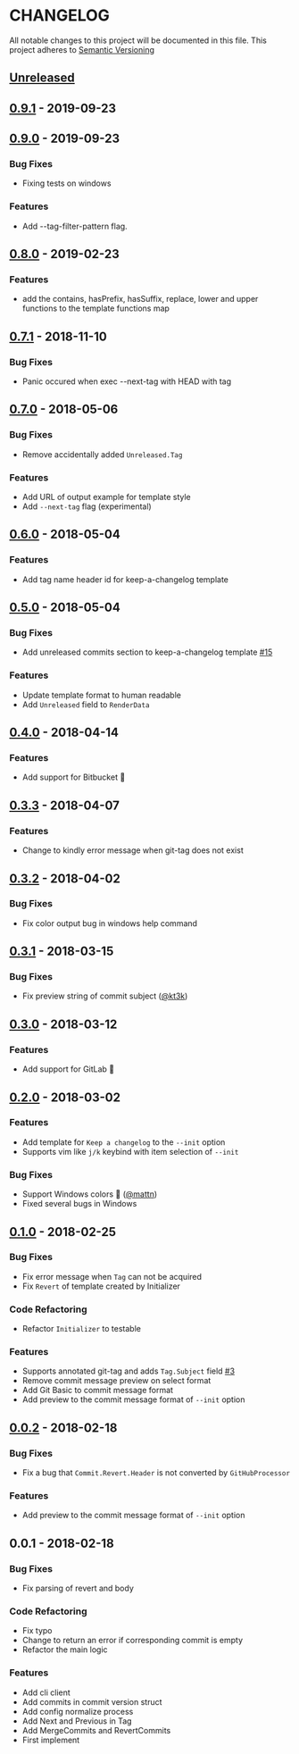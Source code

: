 # CHANGELOG
All notable changes to this project will be documented in this file.
This project adheres to [Semantic Versioning](http://semver.org/spec/v2.0.0.html)

<a name="unreleased"></a>
## [Unreleased]


<a name="0.9.1"></a>
## [0.9.1] - 2019-09-23

<a name="0.9.0"></a>
## [0.9.0] - 2019-09-23
### Bug Fixes
- Fixing tests on windows

### Features
- Add --tag-filter-pattern flag.


<a name="0.8.0"></a>
## [0.8.0] - 2019-02-23
### Features
- add the contains, hasPrefix, hasSuffix, replace, lower and upper functions to the template functions map


<a name="0.7.1"></a>
## [0.7.1] - 2018-11-10
### Bug Fixes
- Panic occured when exec --next-tag with HEAD with tag


<a name="0.7.0"></a>
## [0.7.0] - 2018-05-06
### Bug Fixes
- Remove accidentally added `Unreleased.Tag`

### Features
- Add URL of output example for template style
- Add `--next-tag` flag (experimental)


<a name="0.6.0"></a>
## [0.6.0] - 2018-05-04
### Features
- Add tag name header id for keep-a-changelog template


<a name="0.5.0"></a>
## [0.5.0] - 2018-05-04
### Bug Fixes
- Add unreleased commits section to keep-a-changelog template [#15](https://github.com/r26D/git-chglog/issues/15)

### Features
- Update template format to human readable
- Add `Unreleased` field to `RenderData`


<a name="0.4.0"></a>
## [0.4.0] - 2018-04-14
### Features
- Add support for Bitbucket :tada:


<a name="0.3.3"></a>
## [0.3.3] - 2018-04-07
### Features
- Change to kindly error message when git-tag does not exist


<a name="0.3.2"></a>
## [0.3.2] - 2018-04-02
### Bug Fixes
- Fix color output bug in windows help command


<a name="0.3.1"></a>
## [0.3.1] - 2018-03-15
### Bug Fixes
- Fix preview string of commit subject ([@kt3k](https://github.com/kt3k))


<a name="0.3.0"></a>
## [0.3.0] - 2018-03-12
### Features
- Add support for GitLab :tada:


<a name="0.2.0"></a>
## [0.2.0] - 2018-03-02
### Features
- Add template for `Keep a changelog` to the `--init` option
- Supports vim like `j/k` keybind with item selection of `--init`

### Bug Fixes
- Support Windows colors :tada: ([@mattn](https://github.com/mattn))
- Fixed several bugs in Windows


<a name="0.1.0"></a>
## [0.1.0] - 2018-02-25
### Bug Fixes
- Fix error message when `Tag` can not be acquired
- Fix `Revert` of template created by Initializer

### Code Refactoring
- Refactor `Initializer` to testable

### Features
- Supports annotated git-tag and adds `Tag.Subject` field [#3](https://github.com/r26D/git-chglog/issues/3)
- Remove commit message preview on select format
- Add Git Basic to commit message format
- Add preview to the commit message format of `--init` option


<a name="0.0.2"></a>
## [0.0.2] - 2018-02-18
### Bug Fixes
- Fix a bug that `Commit.Revert.Header` is not converted by `GitHubProcessor`

### Features
- Add preview to the commit message format of `--init` option


<a name="0.0.1"></a>
## 0.0.1 - 2018-02-18
### Bug Fixes
- Fix parsing of revert and body

### Code Refactoring
- Fix typo
- Change to return an error if corresponding commit is empty
- Refactor the main logic

### Features
- Add cli client
- Add commits in commit version struct
- Add config normalize process
- Add Next and Previous in Tag
- Add MergeCommits and RevertCommits
- First implement


[Unreleased]: https://github.com/r26D/git-chglog/compare/0.8.0...HEAD
[0.9.1]: https://github.com/r26D/git-chglog/compare/0.9.0...0.9.1
[0.9.0]: https://github.com/r26D/git-chglog/compare/0.8.0...0.9.0
[0.8.0]: https://github.com/r26D/git-chglog/compare/0.7.1...0.8.0
[0.7.1]: https://github.com/r26D/git-chglog/compare/0.7.0...0.7.1
[0.7.0]: https://github.com/r26D/git-chglog/compare/0.6.0...0.7.0
[0.6.0]: https://github.com/r26D/git-chglog/compare/0.5.0...0.6.0
[0.5.0]: https://github.com/r26D/git-chglog/compare/0.4.0...0.5.0
[0.4.0]: https://github.com/r26D/git-chglog/compare/0.3.3...0.4.0
[0.3.3]: https://github.com/r26D/git-chglog/compare/0.3.2...0.3.3
[0.3.2]: https://github.com/r26D/git-chglog/compare/0.3.1...0.3.2
[0.3.1]: https://github.com/r26D/git-chglog/compare/0.3.0...0.3.1
[0.3.0]: https://github.com/r26D/git-chglog/compare/0.2.0...0.3.0
[0.2.0]: https://github.com/r26D/git-chglog/compare/0.1.0...0.2.0
[0.1.0]: https://github.com/r26D/git-chglog/compare/0.0.2...0.1.0
[0.0.2]: https://github.com/r26D/git-chglog/compare/0.0.1...0.0.2
